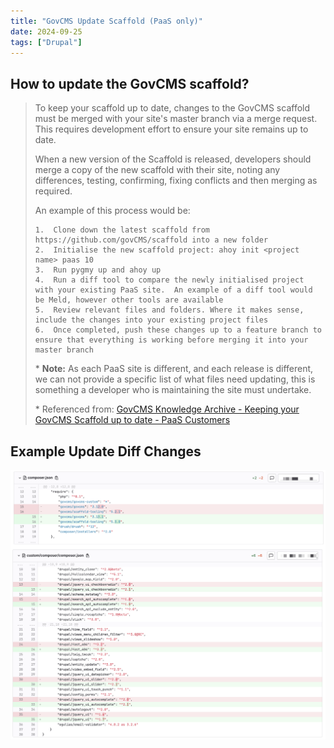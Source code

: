 ```yaml
---
title: "GovCMS Update Scaffold (PaaS only)"
date: 2024-09-25
tags: ["Drupal"]
---
```




## How to update the GovCMS scaffold?

>   To keep your scaffold up to date,  changes to the GovCMS scaffold must be merged with your site's master branch via a merge request. This requires development effort to ensure your site remains up to date.
>
>   When a new version of the Scaffold is released, developers should merge a copy of the new scaffold with their site, noting any differences, testing, confirming, fixing conflicts and then merging as required.
>
>   An example of this process would be:
>
>   ```
>   1.  Clone down the latest scaffold from https://github.com/govCMS/scaffold into a new folder
>   2.  Initialise the new scaffold project: ahoy init <project name> paas 10
>   3.  Run pygmy up and ahoy up
>   4.  Run a diff tool to compare the newly initialised project with your existing PaaS site.  An example of a diff tool would be Meld, however other tools are available
>   5.  Review relevant files and folders. Where it makes sense, include the changes into your existing project files
>   6.  Once completed, push these changes up to a feature branch to ensure that everything is working before merging it into your master branch
>   ```
>
>   \* **Note:** As each PaaS site is different, and each release is different, we can not provide a specific list of what files need updating, this is something a developer who is maintaining the site must undertake.
>
>   \* Referenced from: [GovCMS Knowledge Archive - Keeping your GovCMS Scaffold up to date - PaaS Customers](https://www.govcms.support/support/solutions/articles/51000177893-keeping-your-govcms-scaffold-up-to-date-paas-customers)



## Example Update Diff Changes

![2024-09-25T135628](2024-09-25T135628.png)
